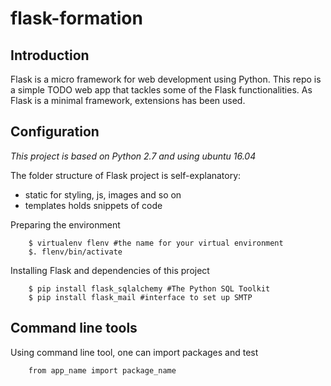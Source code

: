 # flask-formation

## Introduction

Flask is a micro framework for web development using Python. This repo is a simple TODO web app that tackles some of the Flask functionalities. As Flask is a minimal framework, extensions has been used.

## Configuration

_This project is based on Python 2.7 and using ubuntu 16.04_

The folder structure of Flask project is self-explanatory:
* static for styling, js, images and so on
* templates holds   snippets of code 

Preparing the environment
``` $ pip install virtaualenv 
    $ virtualenv flenv #the name for your virtual environment
    $. flenv/bin/activate
   ```
Installing Flask and dependencies of this project
``` $ pip install Flask #our framework
    $ pip install flask_sqlalchemy #The Python SQL Toolkit 
    $ pip install flask_mail #interface to set up SMTP
   ```
## Command line tools

Using command line tool, one can import packages and test 
``` $ python
    from app_name import package_name
   ```
   
   
